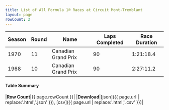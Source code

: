 ```yaml
---
title: List of All Formula 1® Races at Circuit Mont-Tremblant
layout: page
rowCount: 2
---
```


| Season | Round | Name | Laps Completed | Race Duration |
|--|--|--|--|--|
| 1970 | 11 | Canadian Grand Prix | 90 | 1:21:18.4 |
| 1968 | 10 | Canadian Grand Prix | 90 | 2:27:11.2 |

#### Table Summary

|**Row Count**|{{ page.rowCount }}|
|**Download**|[json]({{ page.url | replace:'.html','.json' }}), [csv]({{ page.url | replace:'.html','.csv' }})|
